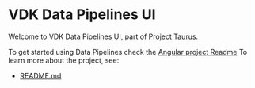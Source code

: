 # VDK Data Pipelines UI

Welcome to VDK Data Pipelines UI, part of [Project Taurus](https://confluence.eng.vmware.com/display/TAURUS/Project+Taurus).

To get started using Data Pipelines check the [Angular project Readme](projects/gui/README.md)
To learn more about the project, see:
- [README.md](/specs/vep-1507-vdk-operations-ui/README.md)
